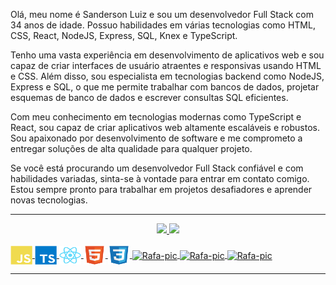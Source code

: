 
Olá, meu nome é Sanderson Luiz e sou um desenvolvedor Full Stack com 34 anos de idade. Possuo habilidades em várias tecnologias como HTML, CSS, React, NodeJS, Express, SQL, Knex e TypeScript. <br>

Tenho uma vasta experiência em desenvolvimento de aplicativos web e sou capaz de criar interfaces de usuário atraentes e responsivas usando HTML e CSS. Além disso, sou especialista em tecnologias backend como NodeJS, Express e SQL, o que me permite trabalhar com bancos de dados, projetar esquemas de banco de dados e escrever consultas SQL eficientes.
<br>

Com meu conhecimento em tecnologias modernas como TypeScript e React, sou capaz de criar aplicativos web altamente escaláveis e robustos. Sou apaixonado por desenvolvimento de software e me comprometo a entregar soluções de alta qualidade para qualquer projeto.
<br>

Se você está procurando um desenvolvedor Full Stack confiável e com habilidades variadas, sinta-se à vontade para entrar em contato comigo. Estou sempre pronto para trabalhar em projetos desafiadores e aprender novas tecnologias.
<br>

 <hr color="black">
<div align="center">
  <a href="https://github.com/SandersonGit">
  <img height="180em" src="https://github-readme-stats.vercel.app/api?username=SandersonGit&show_icons=true&theme=dracula&include_all_commits=true&count_private=true"/>
  <img height="180em" src="https://github-readme-stats.vercel.app/api/top-langs/?username=SandersonGit&layout=compact&langs_count=7&theme=dracula"/>
</div>
  <div style="display: inline_block"><br>
  <img align="center" alt="Rafa-Js" height="30" width="35" src="https://raw.githubusercontent.com/devicons/devicon/master/icons/javascript/javascript-plain.svg">
  <img align="center" alt="Rafa-Ts" height="30" width="35" src="https://raw.githubusercontent.com/devicons/devicon/master/icons/typescript/typescript-plain.svg">
  <img align="center" alt="Rafa-React" height="30" width="35" src="https://raw.githubusercontent.com/devicons/devicon/master/icons/react/react-original.svg">
  <img align="center" alt="Rafa-HTML" height="30" width="35" src="https://raw.githubusercontent.com/devicons/devicon/master/icons/html5/html5-original.svg">
  <img align="center" alt="Rafa-CSS" height="30" width="35" src="https://raw.githubusercontent.com/devicons/devicon/master/icons/css3/css3-original.svg">
       <img align="center" alt="Rafa-pic" height="50" width="55" src="https://cdn.jsdelivr.net/gh/devicons/devicon/icons/mysql/mysql-plain-wordmark.svg">
        <img align="center" alt="Rafa-pic" height="50" width="55" src="https://cdn.jsdelivr.net/gh/devicons/devicon/icons/sqlite/sqlite-plain-wordmark.svg">
   <img align="center" alt="Rafa-pic" height="75" width="80" src="https://cdn.jsdelivr.net/gh/devicons/devicon/icons/nodejs/nodejs-original-wordmark.svg">
  
  
          
</div>
  
  <hr>
 <br>
 

